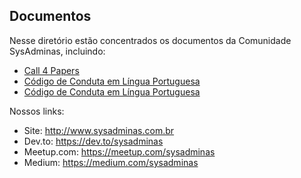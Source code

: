 ## Documentos
Nesse diretório estão concentrados os documentos da Comunidade SysAdminas, incluindo: 

* [Call 4 Papers](https://github.com/sysadminas/docs/blob/master/call-for-papers.md)
* [Código de Conduta em Língua Portuguesa](https://github.com/sysadminas/docs/blob/master/codigo-de-conduta-pt-br.md)
* [Código de Conduta em Língua Portuguesa](https://github.com/sysadminas/docs/blob/master/codigo-de-conduta-pt-br.md)

Nossos links:
- Site: http://www.sysadminas.com.br
- Dev.to: https://dev.to/sysadminas
- Meetup.com: https://meetup.com/sysadminas
- Medium: https://medium.com/sysadminas
